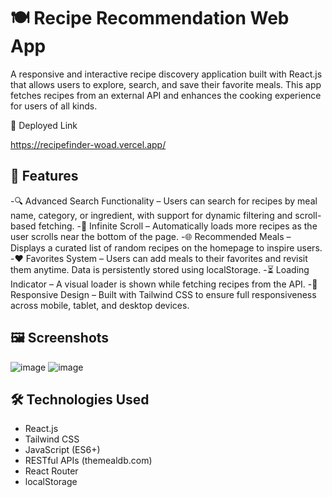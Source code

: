 # 🍽️ Recipe Recommendation Web App

A responsive and interactive recipe discovery application built with React.js that allows users to explore, search, and save their favorite meals. This app fetches recipes from an external API and enhances the cooking experience for users of all kinds.

🚀 Deployed Link

https://recipefinder-woad.vercel.app/

## 🌟 Features

-🔍 Advanced Search Functionality – Users can search for recipes by meal name, category, or ingredient, with support for dynamic filtering and scroll-based fetching.
-📜 Infinite Scroll – Automatically loads more recipes as the user scrolls near the bottom of the page.
-🌐 Recommended Meals – Displays a curated list of random recipes on the homepage to inspire users.
-❤️ Favorites System – Users can add meals to their favorites and revisit them anytime. Data is persistently stored using localStorage.
-⏳ Loading Indicator – A visual loader is shown while fetching recipes from the API.
-📱 Responsive Design – Built with Tailwind CSS to ensure full responsiveness across mobile, tablet, and desktop devices.

## 🖼️ Screenshots
![image](https://github.com/user-attachments/assets/865be1fa-fca9-42d1-8f31-5da3ec962644)
![image](https://github.com/user-attachments/assets/1f3da9ba-bad7-4389-943d-10a1078c66fc)


## 🛠️ Technologies Used

- React.js
- Tailwind CSS
- JavaScript (ES6+)
- RESTful APIs (themealdb.com)
- React Router
- localStorage


